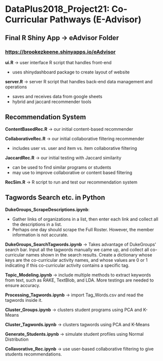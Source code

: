 # DataPlus2018_Project21: Co-Curricular Pathways (E-Advisor)

## Final R Shiny App &rarr; eAdvisor Folder
### https://brookezkeene.shinyapps.io/eAdvisor
**ui.R** &rarr; user interface R script that handles front-end
* uses shinydashboard package to create layout of website

**server.R** &rarr; server R script that handles back-end data management and operations
* saves and receives data from google sheets
* hybrid and jaccard recommender tools

## Recommendation System
**ContentBasedRec.R** &rarr; our initial content-based recommender

**CollaborativeRec.R** &rarr; our initial collaborative filtering recommender
* includes user vs. user and item vs. item collaborative filtering

**JaccardRec.R** &rarr; our initial testing with Jaccard similarity
* can be used to find similar programs or students
* may use to improve collaborative or content based filtering

**RecSim.R** &rarr; R script to run and test our recommendation system

## Tagwords Search etc. in Python

**DukeGroups_ScrapeDescriptions.ipynb**: 
* Gather links of organizations in a list, then enter each link and collect all the descriptions in a list.
* Perhaps one day should scrape the Full Roster. However, the member information is not accurate.

**DukeGroups_SearchTagwords.ipynb** &rarr; Takes advantage of DukeGroups' search bar. Input all the tagwords manually we came up, and collect all co-curricular names shown in the search results. Create a dictionary whose keys are the co-curricular activity names, and whose values are 0 or 1 indicating if this co-curricular activity contains a specific tag.

**Topic_Modeling.ipynb** &rarr; include multiple methods to extract keywords from text, such as RAKE, TextBlob, and LDA. More testings are needed to ensure accuracy.

**Processing_Tagwords.ipynb** &rarr; import Tag_Words.csv and read the tagwords inside it.

**Cluster_Groups.ipynb** &rarr; clusters student programs using PCA and K-Means

**Cluster_Tagwords.ipynb** &rarr; clusters tagwords using PCA and K-Means

**Generate_Students.ipynb** &rarr; simulate student profiles using Normal Distribution

**Collavorative_Rec.ipynb** &rarr; use user-based collaborative filtering to give students recommendations.
